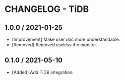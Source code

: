 # CHANGELOG - TiDB

## 1.0.0 / 2021-01-25

* [Improvement] Make user doc more understandable.
* [Removed] Removed useless the monitor.

## 0.1.0 / 2021-05-10

* [Added] Add TiDB integration.
